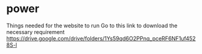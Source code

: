 # power
Things needed for the website to run 
Go to this link to download the necessary requirement https://drive.google.com/drive/folders/1Ys59qd6O2PPnq_pceRF6NF1uf4528S-l
